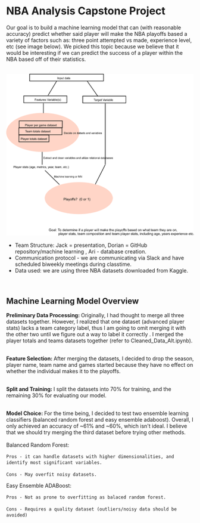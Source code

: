 <h1>NBA Analysis Capstone Project</h1>
Our goal is to build a machine learning model that can (with reasonable accuracy) predict whether said player will make the NBA playoffs based a variety of factors such as: three point attempted vs made, experience level, etc (see image below). We picked this topic because we believe that it would be interesting if we can predict the success of a player within the NBA based off of their statistics.<br><br>

<img src=possible_workflow.png width=800px></img>
<ul>
    <li>Team Structure: Jack = presentation, Dorian = GitHub repository/machine learning , Ari - database creation.</li>
    <li>Communication protocol - we are communicating via Slack and have scheduled biweekly meetings during classtime.</li>
    <li>Data used: we are using three NBA datasets downloaded from Kaggle.</li>

</ul><br/>

<h2>Machine Learning Model Overview</h2>
<div><b>Preliminary Data Processing: </b>Originally, I had thought to merge all three datasets together. However, I realized that one dataset (advanced player stats) lacks a team category label, thus I am going to omit merging it with the other two until we figure out a way to label it correctly . I merged the player totals and teams datasets together (refer to Cleaned_Data_Alt.ipynb). <br/><br/>

<b>Feature Selection: </b>After merging the datasets, I decided to drop the season, player name, team name and games started because they have no effect on whether the individual makes it to the playoffs. <br/><br/>

<b>Split and Training: </b>I split the datasets into 70% for training, and the remaining 30% for evaluating our model. <br/><br/>

<b>Model Choice: </b>For the time being, I decided to test two ensemble learning classifiers (balanced random forest and easy ensemble adaboost). Overall, I only achieved an accuracy of ~61% and ~60%, which isn't ideal. I believe that we should try merging the third dataset before trying other methods. <br/><br/>
Balanced Random Forest:

    Pros - it can handle datasets with higher dimensionalities, and identify most significant variables.

    Cons - May overfit noisy datasets.

Easy Ensemble ADABoost:

    Pros - Not as prone to overfitting as balaced random forest.

    Cons - Requires a quality dataset (outliers/noisy data should be avoided)

</div>